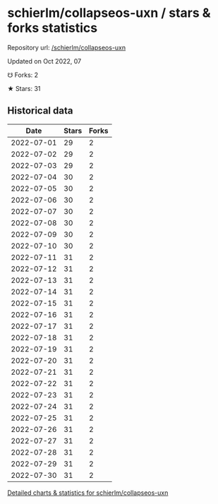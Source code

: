 # schierlm/collapseos-uxn / stars & forks statistics

Repository url: [/schierlm/collapseos-uxn](https://github.com/schierlm/collapseos-uxn)

Updated on Oct 2022, 07

☋ Forks: 2

★ Stars: 31

## Historical data
| Date | Stars | Forks |
|------|-------|-------|
| 2022-07-01 | 29 | 2 | 
| 2022-07-02 | 29 | 2 | 
| 2022-07-03 | 29 | 2 | 
| 2022-07-04 | 30 | 2 | 
| 2022-07-05 | 30 | 2 | 
| 2022-07-06 | 30 | 2 | 
| 2022-07-07 | 30 | 2 | 
| 2022-07-08 | 30 | 2 | 
| 2022-07-09 | 30 | 2 | 
| 2022-07-10 | 30 | 2 | 
| 2022-07-11 | 31 | 2 | 
| 2022-07-12 | 31 | 2 | 
| 2022-07-13 | 31 | 2 | 
| 2022-07-14 | 31 | 2 | 
| 2022-07-15 | 31 | 2 | 
| 2022-07-16 | 31 | 2 | 
| 2022-07-17 | 31 | 2 | 
| 2022-07-18 | 31 | 2 | 
| 2022-07-19 | 31 | 2 | 
| 2022-07-20 | 31 | 2 | 
| 2022-07-21 | 31 | 2 | 
| 2022-07-22 | 31 | 2 | 
| 2022-07-23 | 31 | 2 | 
| 2022-07-24 | 31 | 2 | 
| 2022-07-25 | 31 | 2 | 
| 2022-07-26 | 31 | 2 | 
| 2022-07-27 | 31 | 2 | 
| 2022-07-28 | 31 | 2 | 
| 2022-07-29 | 31 | 2 | 
| 2022-07-30 | 31 | 2 | 


[Detailed charts & statistics for schierlm/collapseos-uxn](https://reviewgithub.com/rep/schierlm/collapseos-uxn)
